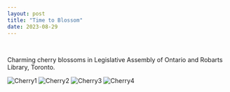 ```yaml
---
layout: post
title: "Time to Blossom"
date: 2023-08-29
---
```


&nbsp;

Charming cherry blossoms in Legislative Assembly of Ontario and Robarts Library, Toronto.

![Cherry1](/assets/images/cherry1.png)
![Cherry2](/assets/images/cherry2.png)
![Cherry3](/assets/images/cherry3.png)
![Cherry4](/assets/images/cherry4.png)
